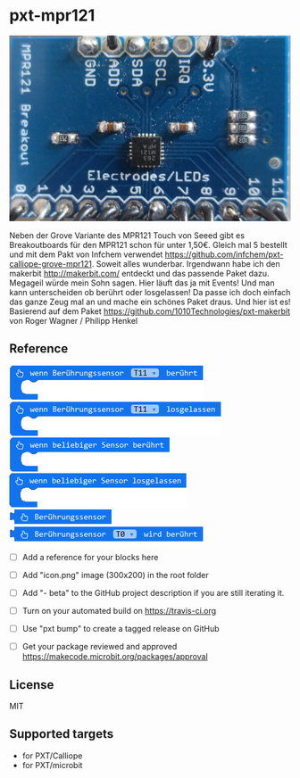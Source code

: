 
# pxt-mpr121

![](https://github.com/MKleinSB/pxt-mpr121/blob/master/mpr121Breakout.png) 

Neben der Grove Variante des MPR121 Touch von Seeed gibt es Breakoutboards für den MPR121 schon für unter 1,50€. Gleich mal 5 bestellt und mit dem Pakt von Infchem verwendet https://github.com/infchem/pxt-calliope-grove-mpr121. Soweit alles wunderbar. 
Irgendwann habe ich den makerbit  http://makerbit.com/ entdeckt und das passende Paket dazu. Megageil würde mein Sohn sagen. Hier läuft das ja mit Events! Und man kann unterscheiden ob berührt oder losgelassen!
Da passe ich doch einfach das ganze Zeug mal an und mache ein schönes Paket draus. Und hier ist es! Basierend auf dem Paket 
https://github.com/1010Technologies/pxt-makerbit von Roger Wagner / Philipp Henkel

## Reference

![](https://github.com/MKleinSB/pxt-mpr121/blob/master/1.png) 
![](https://github.com/MKleinSB/pxt-mpr121/blob/master/2.png) 
![](https://github.com/MKleinSB/pxt-mpr121/blob/master/3.png) 
![](https://github.com/MKleinSB/pxt-mpr121/blob/master/4.png) 
![](https://github.com/MKleinSB/pxt-mpr121/blob/master/5.png) 
![](https://github.com/MKleinSB/pxt-mpr121/blob/master/6.png) 

- [ ] Add a reference for your blocks here
- [ ] Add "icon.png" image (300x200) in the root folder
- [ ] Add "- beta" to the GitHub project description if you are still iterating it.
- [ ] Turn on your automated build on https://travis-ci.org
- [ ] Use "pxt bump" to create a tagged release on GitHub
- [ ] Get your package reviewed and approved https://makecode.microbit.org/packages/approval



## License

MIT

## Supported targets

* for PXT/Calliope
* for PXT/microbit

